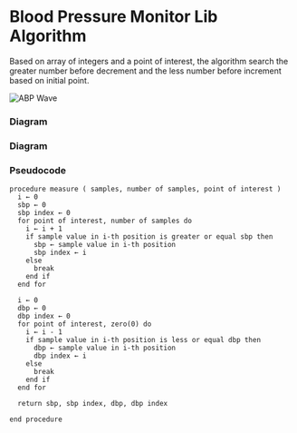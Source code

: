 # Blood Pressure Monitor Lib Algorithm

Based on array of integers and  a point of interest, the algorithm search the greater number before decrement and the less number before increment based on initial point.

![ABP Wave](https://raw.github.com/waristonpereira/bp-monitor/master/doc/abp.png)

### Diagram

### Diagram

### Pseudocode

```
procedure measure ( samples, number of samples, point of interest )
  i ← 0 
  sbp ← 0 
  sbp index ← 0
  for point of interest, number of samples do
    i ← i + 1
    if sample value in i-th position is greater or equal sbp then
      sbp ← sample value in i-th position 
      sbp index ← i
    else
      break
    end if
  end for
  
  i ← 0
  dbp ← 0 
  dbp index ← 0
  for point of interest, zero(0) do
    i ← i - 1
    if sample value in i-th position is less or equal dbp then
      dbp ← sample value in i-th position 
      dbp index ← i
    else
      break
    end if
  end for
  
  return sbp, sbp index, dbp, dbp index
  
end procedure
```